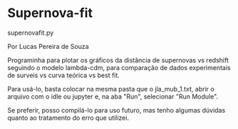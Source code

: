 # Supernova-fit
supernovafit.py

Por Lucas Pereira de Souza

Programinha para plotar os gráficos da distância de supernovas vs redshift seguindo o modelo lambda-cdm, para comparação de dados experimentais de surveis vs curva teórica vs best fit.

Para usá-lo, basta colocar na mesma pasta que o jla_mub_1.txt, abrir o arquivo com o idle ou jupyter e, na aba "Run", selecionar "Run Module".

Se preferir, posso compilá-lo para uso futuro, mas tenho algumas dúvidas quanto ao tratamento do erro que utilizei.
